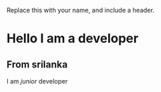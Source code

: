 Replace this with your name, and include a header.
# Hello I am a developer 
## From srilanka
I am *junior* developer 
